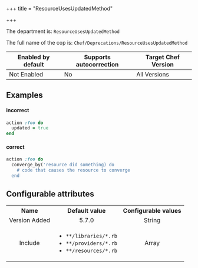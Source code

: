 +++
title = "ResourceUsesUpdatedMethod"

+++

<!-- This content is automatically generated. See https://github.com/chef/chef-web-docs/blob/main/generated/README.md -->

The department is: `ResourceUsesUpdatedMethod`

The full name of the cop is: `Chef/Deprecations/ResourceUsesUpdatedMethod`

| Enabled by default | Supports autocorrection | Target Chef Version |
| --- | --- | --- |
| Not Enabled | No | All Versions |

## Examples


#### incorrect

```ruby
action :foo do
  updated = true
end
```

#### correct

```ruby
action :foo do
  converge_by('resource did something) do
    # code that causes the resource to converge
  end
```

## Configurable attributes

<table>
<tbody><tr>
<th>Name</th>
<th>Default value</th>
<th>Configurable values</th>
</tr>
<tr>
<td style="text-align:center">Version Added</td>
<td style="text-align:center">5.7.0</td>
<td style="text-align:center">String</td>
</tr>
<tr><td style="text-align:center">Include</td>
<td style="text-align:center"><ul>
<li><code>**/libraries/*.rb</code></li>
<li><code>**/providers/*.rb</code></li>
<li><code>**/resources/*.rb</code></li>
</ul>
</td>
<td style="text-align:center">Array</td>
</tr></tbody></table>
